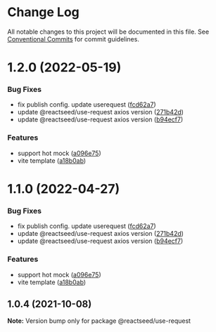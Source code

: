 # Change Log

All notable changes to this project will be documented in this file.
See [Conventional Commits](https://conventionalcommits.org) for commit guidelines.

# 1.2.0 (2022-05-19)


### Bug Fixes

* fix publish config. update userequest ([fcd62a7](https://github.com/reactseed/reactseed/commit/fcd62a72a4279fa4c75270d772bcccfa97bbdcfd))
* update @reactseed/use-request axios version ([271b42d](https://github.com/reactseed/reactseed/commit/271b42d85c629fd0d54ee74222019a6b199a9262))
* update @reactseed/use-request axios version ([b94ecf7](https://github.com/reactseed/reactseed/commit/b94ecf740b31b389c3d6af0636588cb71636c871))


### Features

* support hot mock ([a096e75](https://github.com/reactseed/reactseed/commit/a096e75f0157433f9fbc91809b770294f08c699d))
* vite template ([a18b0ab](https://github.com/reactseed/reactseed/commit/a18b0ab60fa40375f66ac6d7f374e79d92904668))





# 1.1.0 (2022-04-27)


### Bug Fixes

* fix publish config. update userequest ([fcd62a7](https://github.com/reactseed/reactseed/commit/fcd62a72a4279fa4c75270d772bcccfa97bbdcfd))
* update @reactseed/use-request axios version ([271b42d](https://github.com/reactseed/reactseed/commit/271b42d85c629fd0d54ee74222019a6b199a9262))
* update @reactseed/use-request axios version ([b94ecf7](https://github.com/reactseed/reactseed/commit/b94ecf740b31b389c3d6af0636588cb71636c871))


### Features

* support hot mock ([a096e75](https://github.com/reactseed/reactseed/commit/a096e75f0157433f9fbc91809b770294f08c699d))
* vite template ([a18b0ab](https://github.com/reactseed/reactseed/commit/a18b0ab60fa40375f66ac6d7f374e79d92904668))





## 1.0.4 (2021-10-08)

**Note:** Version bump only for package @reactseed/use-request
